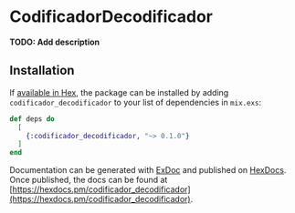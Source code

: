 # CodificadorDecodificador

**TODO: Add description**

## Installation

If [available in Hex](https://hex.pm/docs/publish), the package can be installed
by adding `codificador_decodificador` to your list of dependencies in `mix.exs`:

```elixir
def deps do
  [
    {:codificador_decodificador, "~> 0.1.0"}
  ]
end
```

Documentation can be generated with [ExDoc](https://github.com/elixir-lang/ex_doc)
and published on [HexDocs](https://hexdocs.pm). Once published, the docs can
be found at [https://hexdocs.pm/codificador_decodificador](https://hexdocs.pm/codificador_decodificador).


